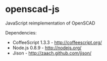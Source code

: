 openscad-js
===========

JavaScript reimplementation of OpenSCAD

Dependencies:
- CoffeeScript 1.3.3 - http://coffeescript.org/
- Node.js 0.8.9 - http://nodejs.org/
- Jison - http://zaach.github.com/jison/
